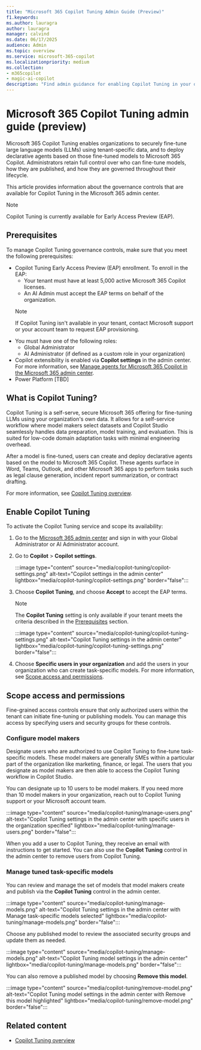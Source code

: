 ```yaml
---
title: "Microsoft 365 Copilot Tuning Admin Guide (Preview)"
f1.keywords:
ms.author: lauragra
author: lauragra
manager: calvind
ms.date: 06/17/2025
audience: Admin
ms.topic: overview
ms.service: microsoft-365-copilot
ms.localizationpriority: medium
ms.collection: 
- m365copilot
- magic-ai-copilot
description: "Find admin guidance for enabling Copilot Tuning in your organization."
---
```


# Microsoft 365 Copilot Tuning admin guide (preview)

Microsoft 365 Copilot Tuning enables organizations to securely fine-tune large language models (LLMs) using tenant-specific data, and to deploy declarative agents based on those fine-tuned models to Microsoft 365 Copilot. Administrators retain full control over who can fine-tune models, how they are published, and how they are governed throughout their lifecycle.

This article provides information about the governance controls that are available for Copilot Tuning in the Microsoft 365 admin center.

> [!NOTE]
> Copilot Tuning is currently available for Early Access Preview (EAP).

## Prerequisites

To manage Copilot Tuning governance controls, make sure that you meet the following prerequisites:

- Copilot Tuning Early Access Preview (EAP) enrollment. To enroll in the EAP:
    - Your tenant must have at least 5,000 active Microsoft 365 Copilot licenses.
    - An AI Admin must accept the EAP terms on behalf of the organization.
    > [!NOTE]
    > If Copilot Tuning isn't available in your tenant, contact Microsoft support or your account team to request EAP provisioning.
- You must have one of the following roles:
    - Global Administrator
    - AI Administrator (if defined as a custom role in your organization)
- Copilot extensibility is enabled via **Copilot settings** in the admin center. For more information, see [Manage agents for Microsoft 365 Copilot in the Microsoft 365 admin center](/microsoft-365/admin/manage/manage-copilot-agents-integrated-apps?view=o365-worldwide#enable-or-disable-copilot-extensibility).
- Power Platform [TBD]

## What is Copilot Tuning?

Copilot Tuning is a self-serve, secure Microsoft 365 offering for fine-tuning LLMs using your organization's own data. It allows for a self-service workflow where model makers select datasets and Copilot Studio seamlessly handles data preparation, model training, and evaluation. This is suited for low-code domain adaptation tasks with minimal engineering overhead. 

After a model is fine-tuned, users can create and deploy declarative agents based on the model to Microsoft 365 Copilot. These agents surface in Word, Teams, Outlook, and other Microsoft 365 apps to perform tasks such as legal clause generation, incident report summarization, or contract drafting.

For more information, see [Copilot Tuning overview](copilot-tuning-overview.md).

## Enable Copilot Tuning

To activate the Copilot Tuning service and scope its availability:

1. Go to the [Microsoft 365 admin center](https://admin.microsoft.com) and sign in with your Global Administrator or AI Administrator account.
2. Go to **Copilot** > **Copilot settings**. 

    :::image type="content" source="media/copilot-tuning/copilot-settings.png" alt-text="Copilot settings in the admin center" lightbox="media/copilot-tuning/copilot-settings.png" border="false":::

3. Choose **Copilot Tuning**, and choose **Accept** to accept the EAP terms.
    
    > [!NOTE]
    > The **Copilot Tuning** setting is only available if your tenant meets the criteria described in the [Prerequisites](#prerequisites) section.

    :::image type="content" source="media/copilot-tuning/copilot-tuning-settings.png" alt-text="Copilot Tuning settings in the admin center" lightbox="media/copilot-tuning/copilot-tuning-settings.png" border="false":::

4. Choose **Specific users in your organization** and add the users in your organization who can create task-specific models. For more information, see [Scope access and permissions](#scope-access-and-permissions).

## Scope access and permissions

Fine-grained access controls ensure that only authorized users within the tenant can initiate fine-tuning or publishing models. You can manage this access by specifying users and security groups for these controls.

### Configure model makers

Designate users who are authorized to use Copilot Tuning to fine-tune task-specific models. These model makers are generally SMEs within a particular part of the organization like marketing, finance, or legal. The users that you designate as model makers are then able to access the Copilot Tuning workflow in Copilot Studio.

You can designate up to 10 users to be model makers. If you need more than 10 model makers in your organization, reach out to Copilot Tuning support or your Microsoft account team.

:::image type="content" source="media/copilot-tuning/manage-users.png" alt-text="Copilot Tuning settings in the admin center with specific users in the organization specified" lightbox="media/copilot-tuning/manage-users.png" border="false":::

When you add a user to Copilot Tuning, they receive an email with instructions to get started. You can also use the **Copilot Tuning** control in the admin center to remove users from Copilot Tuning.

### Manage tuned task-specific models

You can review and manage the set of models that model makers create and publish via the **Copilot Tuning** control in the admin center.

:::image type="content" source="media/copilot-tuning/manage-models.png" alt-text="Copilot Tuning settings in the admin center with Manage task-specific models selected" lightbox="media/copilot-tuning/manage-models.png" border="false":::

Choose any published model to review the associated security groups and update them as needed.

:::image type="content" source="media/copilot-tuning/manage-models.png" alt-text="Copilot Tuning model settings in the admin center" lightbox="media/copilot-tuning/manage-models.png" border="false":::

You can also remove a published model by choosing **Remove this model**.

:::image type="content" source="media/copilot-tuning/remove-model.png" alt-text="Copilot Tuning model settings in the admin center with Remove this model highlighted" lightbox="media/copilot-tuning/remove-model.png" border="false":::

## Related content

- [Copilot Tuning overview](copilot-tuning-overview.md)